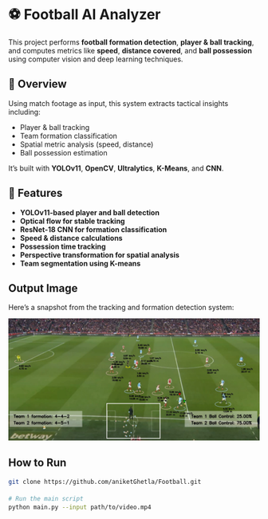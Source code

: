# ⚽ Football AI Analyzer

This project performs **football formation detection**, **player & ball tracking**, and computes metrics like **speed**, **distance covered**, and **ball possession** using computer vision and deep learning techniques.

## 📌 Overview

Using match footage as input, this system extracts tactical insights including:
- Player & ball tracking
- Team formation classification
- Spatial metric analysis (speed, distance)
- Ball possession estimation

It’s built with **YOLOv11**, **OpenCV**, **Ultralytics**, **K-Means**, and **CNN**.

## 🌟 Features

- **YOLOv11-based player and ball detection**
- **Optical flow for stable tracking**
- **ResNet-18 CNN for formation classification**
- **Speed & distance calculations**
- **Possession time tracking**
- **Perspective transformation for spatial analysis**
- **Team segmentation using K-means**

## Output Image

Here’s a snapshot from the tracking and formation detection system:

![Output Image](output_image)

##  How to Run

```bash
git clone https://github.com/aniketGhetla/Football.git

# Run the main script
python main.py --input path/to/video.mp4

